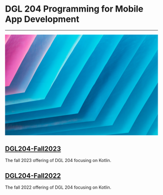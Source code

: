 # DGL 204 Programming for Mobile App Development

---

![MultiCourse Hub](assets/images/clark-van-der-beken-xApC8DIiD54-unsplash.jpg ':class=banner-tall-image')

## [DGL204-Fall2023](dgl204-2023fa/course-welcome)
The fall 2023 offering of DGL 204 focusing on Kotlin.
## [DGL204-Fall2022](dgl204-2022fa/course-welcome)
The fall 2022 offering of DGL 204 focusing on Kotlin.
